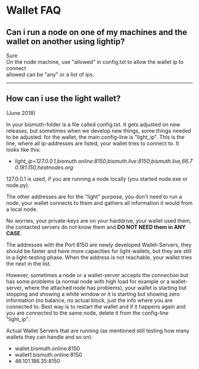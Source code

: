 # Wallet FAQ

## Can i run a node on one of my machines and the wallet on another using lightip?

Sure  
On the node machine, use "allowed" in config.txt to allow the wallet ip to connect  
allowed can be "any" or a list of ips.

***
## How can i use the light wallet?

(June 2018)

In your bismuth-folder is a file called config.txt. It gets adjusted on new releases, but sometimes when we develop new things, some things needed to be adjusted.
for the wallet, the main config-line is "light_ip". This is the line, where all ip-addresses are listed, your wallet tries to connect to.
It looks like this:
- *light_ip=127.0.0.1,bismuth.online:8150,bismuth.live:8150,bismuth.live,66.70.181.150,heatnodes.org*

127.0.0.1 is used, if you are running a node locally (you started node.exe or node.py).

The other addresses are for the "light" purpose, you don't need to run a node, your wallet connects to them and gathers all information it would from a local node.

No worries, your private-keys are on your harddrive, your wallet used them, the contacted servers do not know them and **DO NOT NEED them in ANY CASE**.

The addresses with the Port 8150 are newly developed Wallet-Servers, they should be faster and have more capacities for light-wallets, but they are still in a light-testing phase.
When the address is not reachable, your wallet tries the next in the list.

However, sometimes a node or a wallet-server accepts the connection but has some problems (a normal node with high load for example or a wallet-server, where the attached node has problems),
your wallet is starting but stopping and showing a white window or it is starting but showing zero information (no balance, no actual block, just the info where you are connected to.
Best way is to restart the wallet and if it happens again and you are connected to the same node, delete it from the config-line "light_ip".

Actual Wallet Servers that are running (as mentioned still testing how many wallets they can handle and so on):
* wallet.bismuth.online:8150
* wallet1.bismuth.online:8150
* 46.101.186.35:8150